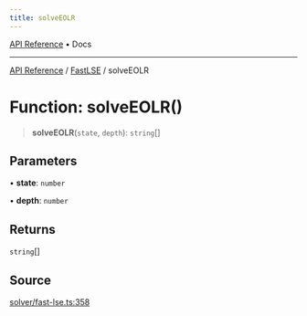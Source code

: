 ```yaml
---
title: solveEOLR
---
```


[API Reference](/docs/api/) • Docs

***

[API Reference](/docs/api/) / [FastLSE](/docs/api/namespaces/FastLSE/) / solveEOLR

# Function: solveEOLR()

> **solveEOLR**(`state`, `depth`): `string`[]

## Parameters

• **state**: `number`

• **depth**: `number`

## Returns

`string`[]

## Source

[solver/fast-lse.ts:358](https://github.com/BrouxtForce/cubelib/blob/72117884834c9a330d7870c13642ec7c97dbc128/src/solver/fast-lse.ts#L358)
